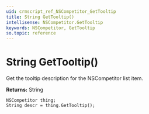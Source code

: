 ```yaml
---
uid: crmscript_ref_NSCompetitor_GetTooltip
title: String GetTooltip()
intellisense: NSCompetitor.GetTooltip
keywords: NSCompetitor, GetTooltip
so.topic: reference
---
```


# String GetTooltip()

Get the tooltip description for the NSCompetitor list item.

**Returns:** String

```crmscript
NSCompetitor thing;
String descr = thing.GetTooltip();
```

